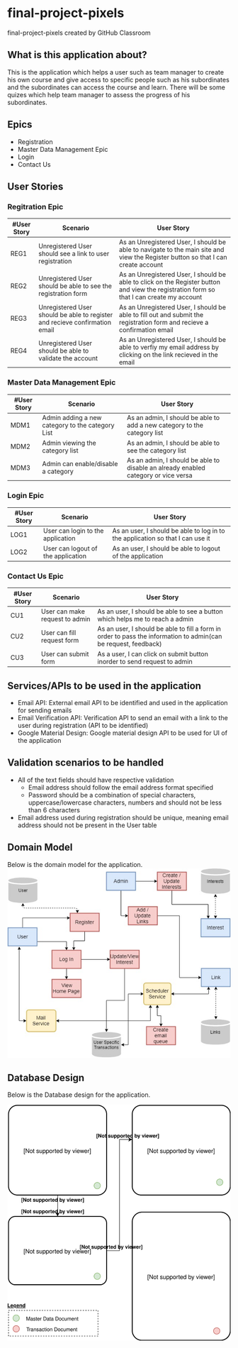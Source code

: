 # final-project-pixels
final-project-pixels created by GitHub Classroom

## What is this application about?
This is the application which helps a user such as team manager to create his own course and give access to specific people such as his subordinates and the subordinates can access the course and learn. There will be some quizes which help team manager to assess the progress of his subordinates.

## Epics
- Registration
- Master Data Management Epic
- Login
- Contact Us 

## User Stories

### Regitration Epic
|#User Story|Scenario|User Story|
|---|---|---|
|REG1|Unregistered User should see a link to user registration|As an Unregistered User, I should be able to navigate to the main site and view the Register button so that I can create account|
|REG2|Unregistered User should be able to see the registration form|As an Unregistered User, I should be able to click on the Register button and view the registration form so that I can create my account|
|REG3|Unregistered User should be able to register and recieve confirmation email|As an Unregistered User, I should be able to fill out and submit the registration form and recieve a confirmation email|
|REG4|Unregistered User should be able to validate the account|As an Unregistered User, I should be able to verfiy my email address by clicking on the link recieved in the email|


### Master Data Management Epic
|#User Story|Scenario|User Story|
|---|---|---|
|MDM1|Admin adding a new category to the category List|As an admin, I should be able to add a new category to the category list|
|MDM2|Admin viewing the category list|As an admin, I should be able to see the category list|
|MDM3|Admin can enable/disable a category|As an admin, I should be able to disable an already enabled category or vice versa|


### Login Epic
|#User Story|Scenario|User Story|
|---|---|---|
|LOG1|User can login to the application|As an user, I should be able to log in to the application so that I can use it|
|LOG2|User can logout of the application|As an user, I should be able to logout of the application|

### Contact Us Epic
|#User Story|Scenario|User Story|
|---|---|---|
|CU1|User can make request to admin|As an user, I should be able to see a button which helps me to reach a admin|
|CU2|User can fill request form|As an user, I should be able to fill a form in order to pass the information to admin(can be request, feedback)|
|CU3|User can submit form|As a user, I can click on submit button inorder to send request to admin|


## Services/APIs to be used in the application
- Email API: External email API to be identified and used in the application for sending emails
- Email Verification API: Verification API to send an email with a link to the user during registration (API to be identified)
- Google Material Design: Google material design API to be used for UI of the application

## Validation scenarios to be handled
- All of the text fields should have respective validation
  - Email address should follow the email address format specified
  - Password should be a combination of special characters, uppercase/lowercase characters, numbers and should not be less than 6 characters
- Email address used during registration should be unique, meaning email address should not be present in the User table

## Domain Model
Below is the domain model for the application.
![alt text](/assets/EduMail.jpg?raw=true "Optional Title")

## Database Design
Below is the Database design for the application.

![alt text](/assets/database_design.svg)


